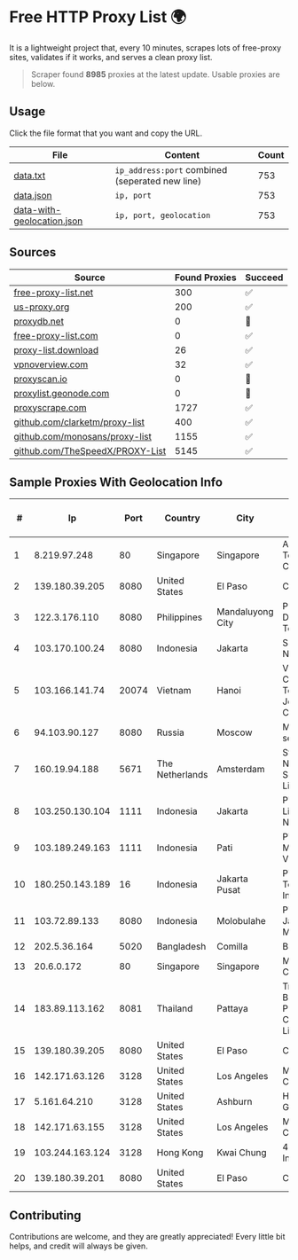 
# Free HTTP Proxy List 🌍

It is a lightweight project that, every 10 minutes, scrapes lots of free-proxy sites, validates if it works, and serves a clean proxy list.


> Scraper found **8985** proxies at the latest update. Usable proxies are below.

## Usage

Click the file format that you want and copy the URL.


|File|Content|Count|
|----|-------|-----|
|[data.txt](https://raw.githubusercontent.com/themiralay/Proxy-List-World/master/data.txt)|`ip_address:port` combined (seperated new line)|753|
|[data.json](https://raw.githubusercontent.com/themiralay/Proxy-List-World/master/data.json)|`ip, port`|753|
|[data-with-geolocation.json](https://raw.githubusercontent.com/themiralay/Proxy-List-World/master/data-with-geolocation.json)|`ip, port, geolocation`|753|

## Sources

|Source|Found Proxies|Succeed|
|------|-------------|-------|
|[free-proxy-list.net](https://free-proxy-list.net)|300|✅|
|[us-proxy.org](https://www.us-proxy.org)|200|✅|
|[proxydb.net](http://proxydb.net)|0|🚫|
|[free-proxy-list.com](https://free-proxy-list.com/?page=&port=&type%5B%5D=http&type%5B%5D=https&up_time=0&search=Search)|0|✅|
|[proxy-list.download](https://www.proxy-list.download/HTTP)|26|✅|
|[vpnoverview.com](https://vpnoverview.com/privacy/anonymous-browsing/free-proxy-servers)|32|✅|
|[proxyscan.io](https://www.proxyscan.io)|0|🚫|
|[proxylist.geonode.com](https://proxylist.geonode.com/api/proxy-list?limit=300&page=1&sort_by=lastChecked&sort_type=desc&protocols=http,https)|0|🚫|
|[proxyscrape.com](https://api.proxyscrape.com/v2/?request=displayproxies&protocol=http&timeout=10000&country=all&ssl=all&anonymity=all)|1727|✅|
|[github.com/clarketm/proxy-list](https://raw.githubusercontent.com/clarketm/proxy-list/master/proxy-list-raw.txt)|400|✅|
|[github.com/monosans/proxy-list](https://raw.githubusercontent.com/monosans/proxy-list/main/proxies/http.txt)|1155|✅|
|[github.com/TheSpeedX/PROXY-List](https://raw.githubusercontent.com/TheSpeedX/PROXY-List/master/http.txt)|5145|✅|


## Sample Proxies With Geolocation Info

|#|Ip|Port|Country|City|Internet Service Provider|
|-|--|----|-------|----|-------------------------|
|1|8.219.97.248|80|Singapore|Singapore|Alibaba (US) Technology Co., Ltd.|
|2|139.180.39.205|8080|United States|El Paso|Conterra|
|3|122.3.176.110|8080|Philippines|Mandaluyong City|Philippine Long Distance Telephone Co.|
|4|103.170.100.24|8080|Indonesia|Jakarta|Subnet Data Nusantara|
|5|103.166.141.74|20074|Vietnam|Hanoi|Viet NAM Cloud Technology Joint Stock Company|
|6|94.103.90.127|8080|Russia|Moscow|McHost servers|
|7|160.19.94.188|5671|The Netherlands|Amsterdam|Stallion Network Services Limited|
|8|103.250.130.104|1111|Indonesia|Jakarta|PT Jawara Lintas Data Nusantara|
|9|103.189.249.163|1111|Indonesia|Pati|PT Berkah Media Kusuma Vision|
|10|180.250.143.189|16|Indonesia|Jakarta Pusat|PT. Telekomunikasi Indonesia|
|11|103.72.89.133|8080|Indonesia|Molobulahe|PT Insolikh Jaringan Multimedia|
|12|202.5.36.164|5020|Bangladesh|Comilla|BBTS-NEW|
|13|20.6.0.172|80|Singapore|Singapore|Microsoft Corporation|
|14|183.89.113.162|8081|Thailand|Pattaya|Triple T Broadband Public Company Limited|
|15|139.180.39.205|8080|United States|El Paso|Conterra|
|16|142.171.63.126|3128|United States|Los Angeles|Multacom Corporation|
|17|5.161.64.210|3128|United States|Ashburn|Hetzner Online GmbH|
|18|142.171.63.155|3128|United States|Los Angeles|Multacom Corporation|
|19|103.244.163.124|3128|Hong Kong|Kwai Chung|404 Network Information Co.|
|20|139.180.39.201|8080|United States|El Paso|Conterra|



## Contributing

Contributions are welcome, and they are greatly appreciated! Every
little bit helps, and credit will always be given.

